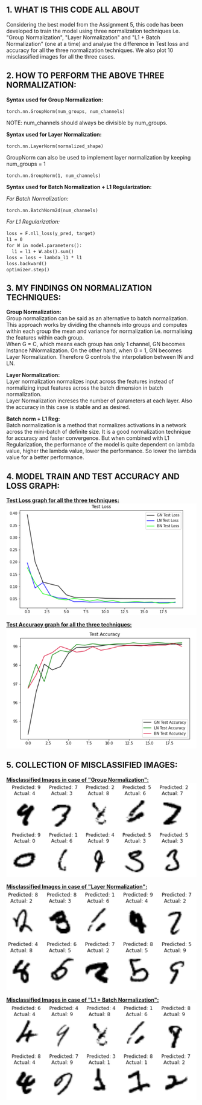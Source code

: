 ## **1. WHAT IS THIS CODE ALL ABOUT**      
Considering the best model from the Assignment 5, this code has been developed to train the model using three normalization techniques i.e. "Group Normalization", "Layer Normalization" and "L1 + Batch Normalization" (one at a time) and analyse the difference in Test loss and accuracy for all the three normalization techniques. We also plot 10 misclassified images for all the three cases.


## **2. HOW TO PERFORM THE ABOVE THREE NORMALIZATION:**      

**Syntax used for Group Normalization:**


```
torch.nn.GroupNorm(num_groups, num_channels)
```
NOTE: num_channels should always be divisible by num_groups.    
           
           
**Syntax used for Layer Normalization:**


```
torch.nn.LayerNorm(normalized_shape) 
```

GroupNorm can also be used to implement layer normalization by keeping num_groups = 1

```
torch.nn.GroupNorm(1, num_channels)
```

**Syntax used for Batch Normalization + L1 Regularization:**

*For Batch Normalization:*
```
torch.nn.BatchNorm2d(num_channels)
```
*For L1 Regularization:*
      
```
loss = F.nll_loss(y_pred, target)
l1 = 0
for W in model.parameters():
  l1 = l1 + W.abs().sum()
loss = loss + lambda_l1 * l1
loss.backward()
optimizer.step()
```

## **3. MY FINDINGS ON NORMALIZATION TECHNIQUES:**  
**Group Normalization:**       
Group normalization can be said as an alternative to batch normalization. This approach works by dividing the channels into groups and computes within each group the mean and variance for normalization i.e. normalising the features within each group.        
When G = C, which means each group has only 1 channel, GN becomes Instance NNormalization. On the other hand, when G = 1, GN becomes Layer Normalization. Therefore G controls the interpolation between IN and LN.       
              
**Layer Normalization:**    
Layer normalization normalizes input across the features instead of normalizing input features across the batch dimension in batch normalization.     
Layer Normalization  increses the number of parameters at each layer. Also the accuracy in this case is stable and as desired.              
              
**Batch norm + L1 Reg:**         
Batch normalization is a method that normalizes activations in a network across the mini-batch of definite size. It is a good normalization technique for accuracy and faster convergence. But when combined with L1 Regularization, the performance of the model is quite dependent on lambda value, higher the lambda value, lower the performance. So lower the lambda value for a better performance.

## **4. MODEL TRAIN AND TEST ACCURACY AND LOSS GRAPH:**     

<u> **Test Loss graph for all the three techniques:**          </u>
![test_loss.PNG](images/test_loss.PNG)      
        

<u> **Test Accuracy graph for all the three techniques:**       </u>
![test_accuracy.PNG](images/test_accuracy.PNG)
            

## **5. COLLECTION OF MISCLASSIFIED IMAGES:**

<u> **Misclassified Images in case of "Group Normalization":**  </u>
![group_misclassified_image.PNG](images/misclassified_for_group.PNG)          
       

<u> **Misclassified Images in case of "Layer Normalization":**       </u>
![layer_misclassified_image.PNG](images/misclassified_for_layer.PNG)    
        

<u> **Misclassified Images in case of "L1 + Batch Normalization":**   </u>        
![batch_misclassified_image.PNG](images/misclassified_for_batch.PNG)            
